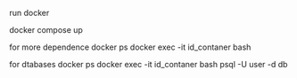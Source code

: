 run docker 

docker compose up 

for more dependence
    docker ps 
    docker exec -it id_contaner bash 

for dtabases 
    docker ps 
    docker exec -it id_contaner bash 
    psql -U user -d db 
    




